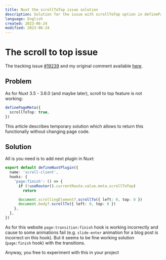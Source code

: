 ```yaml
---
title: Nuxt the scrollToTop issue solution
description: Solution for the issue with scrollToTop option in definePageMeta that is ignored in 3.5 - 3.6.0
language: English
created: 2023-06-24
modified: 2023-06-24
---
```


# The scroll to top issue
The tracking issue [#19239](https://github.com/nuxt/nuxt/issues/19239 "Issue #19239") and my original comment available [here](https://github.com/nuxt/nuxt/issues/19239#issuecomment-1604300731 "Issue #19239 on my comment").

## Problem
As for Nuxt 3.5 - 3.6.0 (and maybe later), scroll to top feature is not working:
```ts
definePageMeta({
  scrollToTop: true,
})
```

This article describes temporary solution which allows to return this functionally without changing page code.

## Solution
All is you need is to add next plugin in Nuxt:
```ts
export default defineNuxtPlugin({
  name: 'scroll-client',
  hooks: {
    'page:finish': () => {
      if (!useRouter().currentRoute.value.meta.scrollToTop)
        return

      document.scrollingElement?.scrollTo({ left: 0, top: 0 })
      document.body?.scrollTo({ left: 0, top: 0 })
    },
  },
})
```

As for this website `page:transition:finish` hook is working incorrectly and cause to some animations fail (e.g. `slide-enter` animation for a blog post is incorrect on this hook). But it seems to be fine working solution (`page:finish` hook) with the transitions.

Anyway, you free to experiment with this in your project
